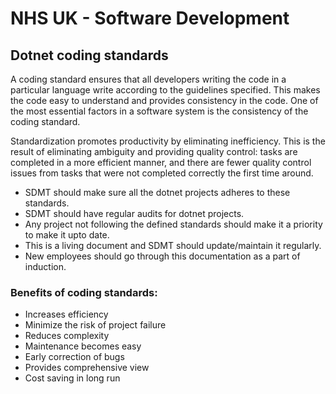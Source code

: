 # NHS UK - Software Development
## Dotnet coding standards

A coding standard ensures that all developers writing the code in a particular language write according to the guidelines specified. This makes the code easy to understand and provides consistency in the code. One of the most essential factors in a software system is the consistency of the coding standard.

Standardization promotes productivity by eliminating inefficiency. This is the result of eliminating ambiguity and providing quality control: tasks are completed in a more efficient manner, and there are fewer quality control issues from tasks that were not completed correctly the first time around.

- SDMT should make sure all the dotnet projects adheres to these standards.
- SDMT should have regular audits for dotnet projects.
- Any project not following the defined standards should make it a priority to make it upto date.
- This is a living document and SDMT should update/maintain it regularly.
- New employees should go through this documentation as a part of induction.

### Benefits of coding standards:
-  Increases efficiency
-  Minimize the risk of project failure
-  Reduces complexity
-  Maintenance becomes easy
-  Early correction of bugs
-  Provides comprehensive view
-  Cost saving in long run

